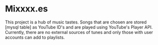 Mixxxx.es
==========

This project is a hub of music tastes. Songs that are chosen are stored [mysql table] as YouTube ID's and are played using YouTube's Player API. Currently, there are no external sources of tunes and only those with user accounts can add to playlists.



